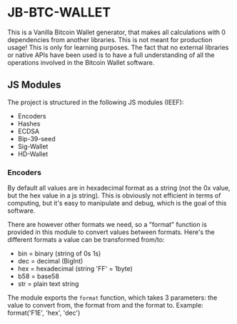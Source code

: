 # JB-BTC-WALLET

This is a Vanilla Bitcoin Wallet generator, that makes all calculations with 0 dependencies from another libraries.
This is not meant for production usage! This is only for learning purposes.
The fact that no external libraries or native APIs have been used is to have a full understanding of all the operations involved in the Bitcoin Wallet software.

## JS Modules

The project is structured in the following JS modules (IEEF):

- Encoders
- Hashes
- ECDSA
- Bip-39-seed
- Sig-Wallet
- HD-Wallet

### Encoders

By default all values are in hexadecimal format as a string (not the 0x value, but the hex value in a js string).
This is obviously not efficient in terms of computing, but it's easy to manipulate and debug, which is the goal of this software.

There are however other formats we need, so a "format" function is provided in this module to convert values between formats.
Here's the different formats a value can be transformed from/to:

  - bin = binary (string of 0s 1s)
  - dec = decimal (BigInt)
  - hex = hexadecimal (string 'FF' = 1byte)
  - b58 = base58
  - str = plain text string

The module exports the `format` function, which takes 3 parameters: the value to convert from, the format from and the format to.
Example: format('F1E', 'hex', 'dec')

